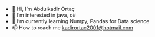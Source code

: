 - 👋 Hi, I’m Abdulkadir Ortaç
- 👀 I’m interested in java, c#
- 🌱 I’m currently learning Numpy, Pandas for Data science
- 📫 How to reach me kadirortac2001@hotmail.com 

<!---
ortac-lightning/ortac-lightning is a ✨ special ✨ repository because its `README.md` (this file) appears on your GitHub profile.
You can click the Preview link to take a look at your changes.
--->
